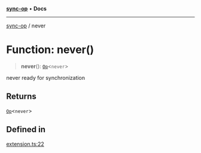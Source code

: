 [**sync-op**](../README.md) • **Docs**

***

[sync-op](../README.md) / never

# Function: never()

> **never**(): [`Op`](../classes/Op.md)\<`never`\>

never ready for synchronization

## Returns

[`Op`](../classes/Op.md)\<`never`\>

## Defined in

[extension.ts:22](https://github.com/dhcmrlchtdj/sync-op/blob/133adb7618f2d99175e28d5c119b7eff7ad21410/src/extension.ts#L22)
